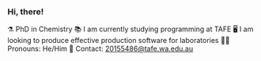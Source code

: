 ### Hi, there!

:alembic: PhD in Chemistry
:books: I am currently studying programming at TAFE
:desktop_computer: I am looking to produce effective production software for laboratories
:man_beard: Pronouns: He/Him
:email: Contact: 20155486@tafe.wa.edu.au
